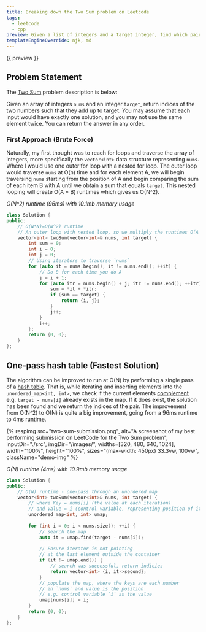 ```yaml
---
title: Breaking down the Two Sum problem on Leetcode
tags:
  - leetcode
  - cpp
preview: Given a list of integers and a target integer, find which pair of values in the list sum to equal the target value and then return the indices of the pair.
templateEngineOverride: njk, md
---
```


{{ preview }}

<h2 class="post-heading">Problem Statement</h2>

The [Two Sum][two-sum] problem description is below:

Given an array of integers `nums` and an integer `target`, return indices of the two numbers such that they add up to target. You may assume that each input would have exactly one solution, and you may not use the same element twice. You can return the answer in any order.

<h3 class="post-heading">First Approach (Brute Force)</h3>

Naturally, my first thought was to reach for loops and traverse the array of integers, more specifically the `vector<int>` data structure representing `nums`. Where I would use one outer for loop with a nested for loop. The outer loop would traverse `nums` at O(n) time and for each element A, we will begin traversing `nums` starting from the position of A and begin comparing the sum of each item B with A until we obtain a sum that equals `target`. This nested looping will create O(A * B) runtimes which gives us O(N^2).

_O(N^2) runtime (96ms) with 10.1mb memory usage_

```cpp
class Solution {
public:
    // O(N*N)=O(N^2) runtime
    // An outer loop with nested loop, so we multiply the runtimes O(A * B)
    vector<int> twoSum(vector<int>& nums, int target) {
        int sum = 0;
        int i = 0;
        int j = 0;
        // Using iterators to traverse `nums`
        for (auto it = nums.begin(); it != nums.end(); ++it) {
            // Do B for each time you do A
            j = i + 1;
            for (auto itr = nums.begin() + j; itr != nums.end(); ++itr) {
                sum = *it + *itr;
                if (sum == target) {
                    return {i, j};
                }
                j++;
            }
            i++;
        };
        return {0, 0};
    }
};
```

<h2 class="post-heading">One-pass hash table (Fastest Solution)</h2>

The algorithm can be improved to run at O(N) by performing a single pass of a [hash table][hash-table]. That is, while iterating and inserting elements into the `unordered_map<int, int>`, we check if the current elements [complement][complement] e.g. `target - nums[i]` already exists in the map. If it does exist, the solution has been found and we return the indices of the pair. The improvement from O(N^2) to O(N) is quite a big improvement, going from a 96ms runtime to 4ms runtime. 

{% respimg 
    src="two-sum-submission.png",
    alt="A screenshot of my best performing submission on LeetCode for the Two Sum problem",
    inputDir="./src",
    imgDir="/images/",
    widths=[320, 480, 640, 1024],
    width="100%",
    height="100%",
    sizes="(max-width: 450px) 33.3vw, 100vw",
    className="demo-img"
%}

_O(N) runtime (4ms) with 10.9mb memory usage_

```cpp
class Solution {
public:
    // O(N) runtime - one-pass through an unordered map
    vector<int> twoSum(vector<int>& nums, int target) {
        // where Key = nums[i] (the value at each iteration)
        // and Value = i (control variable, representing position of item in `nums`)
        unordered_map<int, int> umap;
        
        for (int i = 0; i < nums.size(); ++i) {
            // search the map
            auto it = umap.find(target - nums[i]);
            
            // Ensure iterator is not pointing
            // at the last element outside the container
            if (it != umap.end()) {
                // search was successful, return indicies
                return vector<int> {i, it->second};
            }
            // populate the map, where the keys are each number
            // in `nums` and value is the position
            // e.g. control variable `i` as the value
            umap[nums[i]] = i;
        }
        return {0, 0};
    }
};
```

[two-sum]: https://leetcode.com/problems/two-sum/
[hash-table]: https://en.wikipedia.org/wiki/Hash_table
[complement]: https://en.wikipedia.org/wiki/Complement_(set_theory)